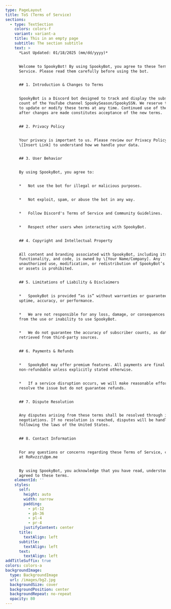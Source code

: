 ```yaml
---
type: PageLayout
title: ToS (Terms of Service)
sections:
  - type: TextSection
    colors: colors-f
    variant: variant-a
    title: This in an empty page
    subtitle: The section subtitle
    text: >
      *Last Updated: 01/18/2025 (mm/dd/yyyy)*


      Welcome to SpookyBot! By using SpookyBot, you agree to these Terms of
      Service. Please read them carefully before using the bot.


      ## 1. Introduction & Changes to Terms


      SpookyBot is a Discord bot designed to track and display the subscriber
      count of the YouTube channel SpookySeason/SpookySSN. We reserve the right
      to update or modify these terms at any time. Continued use of the bot
      after changes are made constitutes acceptance of the new terms.


      ## 2. Privacy Policy


      Your privacy is important to us. Please review our Privacy Policy at
      \[Insert Link] to understand how we handle your data.


      ## 3. User Behavior


      By using SpookyBot, you agree to:


      *   Not use the bot for illegal or malicious purposes.


      *   Not exploit, spam, or abuse the bot in any way.


      *   Follow Discord's Terms of Service and Community Guidelines.


      *   Respect other users when interacting with SpookyBot.


      ## 4. Copyright and Intellectual Property


      All content and branding associated with SpookyBot, including its name,
      functionality, and code, is owned by \[Your Name/Company]. Any
      unauthorized use, modification, or redistribution of SpookyBot’s services
      or assets is prohibited.


      ## 5. Limitations of Liability & Disclaimers


      *   SpookyBot is provided “as is” without warranties or guarantees of
      uptime, accuracy, or performance.


      *   We are not responsible for any loss, damage, or consequences arising
      from the use or inability to use SpookyBot.


      *   We do not guarantee the accuracy of subscriber counts, as data is
      retrieved from third-party sources.


      ## 6. Payments & Refunds


      *   SpookyBot may offer premium features. All payments are final and
      non-refundable unless explicitly stated otherwise.


      *   If a service disruption occurs, we will make reasonable efforts to
      resolve the issue but do not guarantee refunds.


      ## 7. Dispute Resolution


      Any disputes arising from these terms shall be resolved through informal
      negotiations. If no resolution is reached, disputes will be handled
      following the laws of the United States.


      ## 8. Contact Information


      For any questions or concerns regarding these Terms of Service, contact us
      at RoRvzzz\@pm.me


      By using SpookyBot, you acknowledge that you have read, understood, and
      agreed to these terms.
    elementId: ''
    styles:
      self:
        height: auto
        width: narrow
        padding:
          - pt-12
          - pb-36
          - pl-4
          - pr-4
        justifyContent: center
      title:
        textAlign: left
      subtitle:
        textAlign: left
      text:
        textAlign: left
addTitleSuffix: true
colors: colors-a
backgroundImage:
  type: BackgroundImage
  url: /images/bg2.jpg
  backgroundSize: cover
  backgroundPosition: center
  backgroundRepeat: no-repeat
  opacity: 80
---
```

